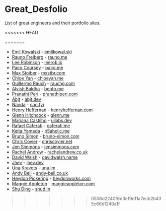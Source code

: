 # Great_Desfolio

List of great engineers and their portfolio sites. 

<<<<<<< HEAD
<div style="font-family: Arial, sans-serif; max-width: 600px;">
<!-- Designer entries will be automatically updated by the workflow -->
</div>

=======
 - [Emil Kowalski](https://x.com/emilkowalski_) - [emilkowal.ski](https://emilkowal.ski)
 - [Rauno Freiberg](https://x.com/raunofreiberg) - [rauno.me](https://rauno.me)
 - [Lee Robinson](https://x.com/leeerob) - [leerob.io](https://leerob.io)
 - [Paco Coursey](https://x.com/pacocoursey) - [paco.me](https://paco.me)
 - [Max Stoiber](https://x.com/mxstbr) - [mxstbr.com](https://mxstbr.com)
 - [Chloe Yan](https://x.com/_chloeyan) - [chloeyan.me](https://chloeyan.me)
 - [Guillermo Rauch](https://x.com/rauchg) - [rauchg.com](https://rauchg.com)
 - [Alvish Baldha](https://x.com/alvishbaldha) - [bento.me](https://bento.me/alvish)
 - [Pranathi Peri](https://x.com/pranathiperii) - [pranathiperi.com](https://pranathiperi.com)
 - [Abjt](https://x.com/abjt14) - [abjt.dev](https://abjt.dev)
 - [Nanda](https://x.com/nandafyi) - [nan.fyi](https://nan.fyi)
 - [Henry Heffernan](https://x.com/henryheffernan) - [henryheffernan.com](https://henryheffernan.com)
 - [Glenn Hitchcock](https://x.com/glennui) - [glenn.me](https://glenn.me)
 - [Mariana Castilho](https://x.com/mrncst) - [uilabs.dev](https://uilabs.dev)
 - [Rafael Caferati](https://x.com/rcaferati) - [caferati.me](https://caferati.me)
 - [Keita Yamada](https://x.com/P5_keita) - [p5aholic.me](https://p5aholic.me)
 - [Bruno Simon](https://x.com/bruno_simon) - [bruno-simon.com](https://bruno-simon.com)
 - [Chris Coyier](https://x.com/chriscoyier) - [chriscoyier.net](https://chriscoyier.net)
 - [Jen Simmons](https://x.com/jensimmons) - [jensimmons.com](https://jensimmons.com)
 - [Rachel Andrew](https://x.com/rachelandrew) - [rachelandrew.co.uk](https://rachelandrew.co.uk)
 - [David Walsh](https://x.com/davidwalshblog) - [davidwalsh.name](https://davidwalsh.name)
 - [Jhey](https://x.com/jh3yy) - [jhey.dev](https://jhey.dev)
 - [Una Kravets](https://x.com/Una) - [una.im](https://una.im)
 - [Andy Bell](https://x.com/belldotbz) - [andy-bell.co.uk](https://andy-bell.co.uk)
 - [Heydon Pickering](https://x.com/heydonworks) - [heydonworks.com](https://heydonworks.com)
 - [Maggie Appleton](https://x.com/Mappletons) - [maggieappleton.com](https://maggieappleton.com)
 - [Shu Ding](https://x.com/shuding_) - [shud.in](https://shud.in)
>>>>>>> 0508d2240f6d3ef9df1a7ecb2b435c66b1240a1f
